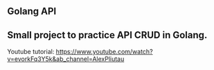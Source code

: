 ## Golang API

## Small project to practice API CRUD in Golang.

Youtube tutorial: https://www.youtube.com/watch?v=evorkFq3Y5k&ab_channel=AlexPliutau
